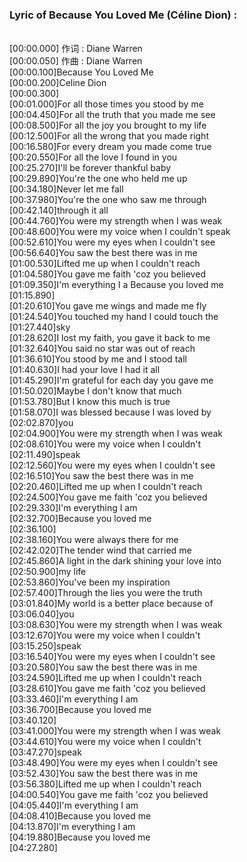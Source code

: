 <h3>Lyric of Because You Loved Me (Céline Dion) :</h3><p><br>[00:00.000] 作词 : Diane Warren
<br>[00:00.050] 作曲 : Diane Warren
<br>[00:00.100]Because You Loved Me
<br>[00:00.200]Celine Dion
<br>[00:00.300]
<br>[00:01.000]For all those times you stood by me
<br>[00:04.450]For all the truth that you made me see
<br>[00:08.500]For all the joy you brought to my life
<br>[00:12.500]For all the wrong that you made right
<br>[00:16.580]For every dream you made come true
<br>[00:20.550]For all the love I found in you
<br>[00:25.270]I'll be forever thankful baby
<br>[00:29.890]You're the one who held me up
<br>[00:34.180]Never let me fall
<br>[00:37.980]You're the one who saw me through
<br>[00:42.140]through it all
<br>[00:44.760]You were my strength when I was weak
<br>[00:48.600]You were my voice when I couldn't speak
<br>[00:52.610]You were my eyes when I couldn't see
<br>[00:56.640]You saw the best there was in me
<br>[01:00.530]Lifted me up when I couldn't reach
<br>[01:04.580]You gave me faith 'coz you believed
<br>[01:09.350]I'm everything I a Because you loved me
<br>[01:15.890]
<br>[01:20.610]You gave me wings and made me fly
<br>[01:24.540]You touched my hand I could touch the
<br>[01:27.440]sky
<br>[01:28.620]I lost my faith, you gave it back to me
<br>[01:32.640]You said no star was out of reach
<br>[01:36.610]You stood by me and I stood tall
<br>[01:40.630]I had your love I had it all
<br>[01:45.290]I'm grateful for each day you gave me
<br>[01:50.020]Maybe I don't know that much
<br>[01:53.780]But I know this much is true
<br>[01:58.070]I was blessed because I was loved by
<br>[02:02.870]you
<br>[02:04.900]You were my strength when I was weak
<br>[02:08.610]You were my voice when I couldn't
<br>[02:11.490]speak
<br>[02:12.560]You were my eyes when I couldn't see
<br>[02:16.510]You saw the best there was in me
<br>[02:20.460]Lifted me up when I couldn't reach
<br>[02:24.500]You gave me faith 'coz you believed
<br>[02:29.330]I'm everything I am
<br>[02:32.700]Because you loved me
<br>[02:36.100]
<br>[02:38.160]You were always there for me
<br>[02:42.020]The tender wind that carried me
<br>[02:45.860]A light in the dark shining your love into
<br>[02:50.900]my life
<br>[02:53.860]You've been my inspiration
<br>[02:57.400]Through the lies you were the truth
<br>[03:01.840]My world is a better place because of
<br>[03:06.040]you
<br>[03:08.630]You were my strength when I was weak
<br>[03:12.670]You were my voice when I couldn't
<br>[03:15.250]speak
<br>[03:16.540]You were my eyes when I couldn't see
<br>[03:20.580]You saw the best there was in me
<br>[03:24.590]Lifted me up when I couldn't reach
<br>[03:28.610]You gave me faith 'coz you believed
<br>[03:33.460]I'm everything I am
<br>[03:36.700]Because you loved me
<br>[03:40.120]
<br>[03:41.000]You were my strength when I was weak
<br>[03:44.610]You were my voice when I couldn't
<br>[03:47.270]speak
<br>[03:48.490]You were my eyes when I couldn't see
<br>[03:52.430]You saw the best there was in me
<br>[03:56.380]Lifted me up when I couldn't reach
<br>[04:00.540]You gave me faith 'coz you believed
<br>[04:05.440]I'm everything I am
<br>[04:08.410]Because you loved me
<br>[04:13.870]I'm everything I am
<br>[04:19.880]Because you loved me
<br>[04:27.280]
</p>